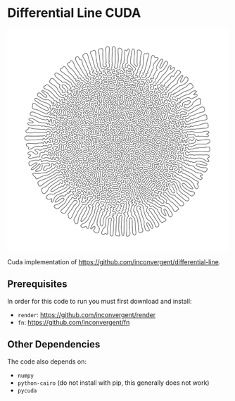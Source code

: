 # Differential Line CUDA

![img](/img/img.png?raw=true "img")

Cuda implementation of https://github.com/inconvergent/differential-line.

## Prerequisites

In order for this code to run you must first download and install:

*    `render`: https://github.com/inconvergent/render
*    `fn`: https://github.com/inconvergent/fn

## Other Dependencies

The code also depends on:

*    `numpy`
*    `python-cairo` (do not install with pip, this generally does not work)
*    `pycuda`

